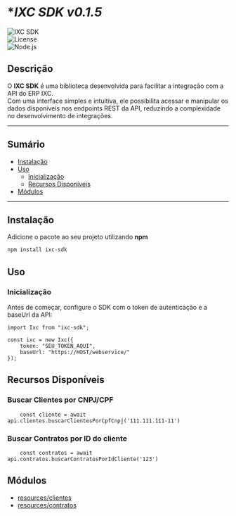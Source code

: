 # **IXC SDK v0.1.5*

![IXC SDK](https://img.shields.io/badge/IXC--SDK-v1.0.0-blue.svg)  
![License](https://img.shields.io/badge/license-MIT-green.svg)  
![Node.js](https://img.shields.io/badge/node-%3E%3D14.0.0-brightgreen.svg)

## **Descrição**
O **IXC SDK** é uma biblioteca desenvolvida para facilitar a integração com a API do ERP IXC.  
Com uma interface simples e intuitiva, ele possibilita acessar e manipular os dados disponíveis nos endpoints REST da API, reduzindo a complexidade no desenvolvimento de integrações.

---

## **Sumário**

- [Instalação](#instalação)
- [Uso](#uso)
  - [Inicialização](#inicialização)
  - [Recursos Disponíveis](#recursos-disponíveis)
- [Módulos](#modulos)

---

## **Instalação**

Adicione o pacote ao seu projeto utilizando **npm**

```bash
npm install ixc-sdk
```

## **Uso**
### **Inicialização**

Antes de começar, configure o SDK com o token de autenticação e a baseUrl da API:
```TS
import Ixc from "ixc-sdk";

const ixc = new Ixc({
    token: "SEU_TOKEN_AQUI",
    baseUrl: "https://HOST/webservice/"
});
```

## **Recursos Disponíveis**

### Buscar Clientes por CNPJ/CPF

```TS
    const cliente = await api.clientes.buscarClientesPorCpfCnpj('111.111.111-11')
 ```

### Buscar Contratos por ID do cliente

```TS
    const contratos = await api.contratos.buscarContratosPorIdCliente('123')
 ```

## **Módulos**
- [resources/clientes](docs/resources/clientes/README.md)
- [resources/contratos](docs/resources/contratos/README.md)

